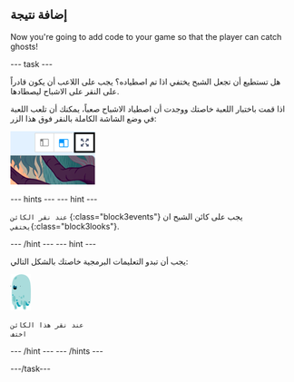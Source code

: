 ## إضافة نتيجة

Now you're going to add code to your game so that the player can catch ghosts!

\--- task \---

هل تستطيع أن تجعل الشبح يختفي اذا تم اصطياده؟ يجب على اللاعب أن يكون قادراً على النقر على الاشباح ليصطادها.

اذا قمت باختبار اللعبة خاصتك ووجدت أن اصطياد الاشباح صعباً، يمكنك أن تلعب اللعبة في وضع الشاشة الكاملة بالنقر فوق هذا الزر:

![لقطة الشاشة](images/ghost-fullscreen-annotated.png)

\--- hints \--- \--- hint \---

`عند نقر الكائن` {:class="block3events"} يجب على كائن الشبح ان `يختفي`{:class="block3looks"}.

\--- /hint \--- \--- hint \---

يجب أن تبدو التعليمات البرمجية خاصتك بالشكل التالي:

![كائن الشبح](images/ghost-sprite.png)

```blocks3
عند نقر هذا الكائن
اختف
```

\--- /hint \--- \--- /hints \---

\---/task\---